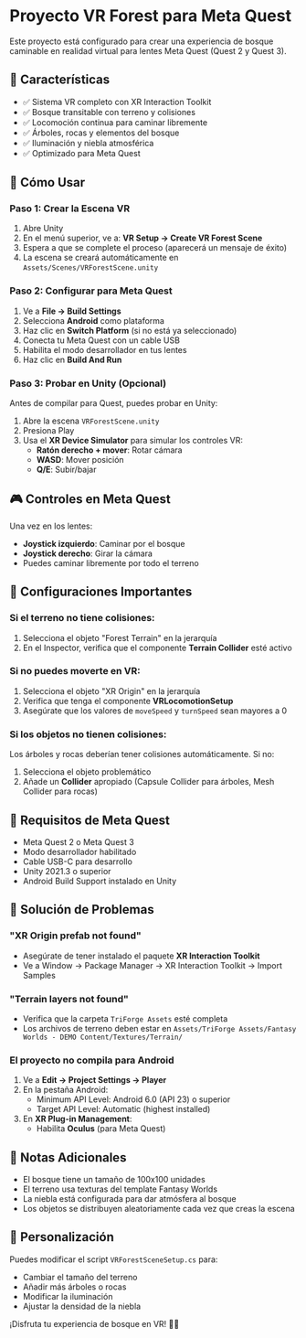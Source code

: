 # Proyecto VR Forest para Meta Quest

Este proyecto está configurado para crear una experiencia de bosque caminable en realidad virtual para lentes Meta Quest (Quest 2 y Quest 3).

## 🎯 Características

- ✅ Sistema VR completo con XR Interaction Toolkit
- ✅ Bosque transitable con terreno y colisiones
- ✅ Locomoción continua para caminar libremente
- ✅ Árboles, rocas y elementos del bosque
- ✅ Iluminación y niebla atmosférica
- ✅ Optimizado para Meta Quest

## 🚀 Cómo Usar

### Paso 1: Crear la Escena VR

1. Abre Unity
2. En el menú superior, ve a: **VR Setup → Create VR Forest Scene**
3. Espera a que se complete el proceso (aparecerá un mensaje de éxito)
4. La escena se creará automáticamente en `Assets/Scenes/VRForestScene.unity`

### Paso 2: Configurar para Meta Quest

1. Ve a **File → Build Settings**
2. Selecciona **Android** como plataforma
3. Haz clic en **Switch Platform** (si no está ya seleccionado)
4. Conecta tu Meta Quest con un cable USB
5. Habilita el modo desarrollador en tus lentes
6. Haz clic en **Build And Run**

### Paso 3: Probar en Unity (Opcional)

Antes de compilar para Quest, puedes probar en Unity:

1. Abre la escena `VRForestScene.unity`
2. Presiona Play
3. Usa el **XR Device Simulator** para simular los controles VR:
   - **Ratón derecho + mover**: Rotar cámara
   - **WASD**: Mover posición
   - **Q/E**: Subir/bajar

## 🎮 Controles en Meta Quest

Una vez en los lentes:

- **Joystick izquierdo**: Caminar por el bosque
- **Joystick derecho**: Girar la cámara
- Puedes caminar libremente por todo el terreno

## 🔧 Configuraciones Importantes

### Si el terreno no tiene colisiones:

1. Selecciona el objeto "Forest Terrain" en la jerarquía
2. En el Inspector, verifica que el componente **Terrain Collider** esté activo

### Si no puedes moverte en VR:

1. Selecciona el objeto "XR Origin" en la jerarquía
2. Verifica que tenga el componente **VRLocomotionSetup**
3. Asegúrate que los valores de `moveSpeed` y `turnSpeed` sean mayores a 0

### Si los objetos no tienen colisiones:

Los árboles y rocas deberían tener colisiones automáticamente. Si no:
1. Selecciona el objeto problemático
2. Añade un **Collider** apropiado (Capsule Collider para árboles, Mesh Collider para rocas)

## 📱 Requisitos de Meta Quest

- Meta Quest 2 o Meta Quest 3
- Modo desarrollador habilitado
- Cable USB-C para desarrollo
- Unity 2021.3 o superior
- Android Build Support instalado en Unity

## 🐛 Solución de Problemas

### "XR Origin prefab not found"
- Asegúrate de tener instalado el paquete **XR Interaction Toolkit**
- Ve a Window → Package Manager → XR Interaction Toolkit → Import Samples

### "Terrain layers not found"
- Verifica que la carpeta `TriForge Assets` esté completa
- Los archivos de terreno deben estar en `Assets/TriForge Assets/Fantasy Worlds - DEMO Content/Textures/Terrain/`

### El proyecto no compila para Android
1. Ve a **Edit → Project Settings → Player**
2. En la pestaña Android:
   - Minimum API Level: Android 6.0 (API 23) o superior
   - Target API Level: Automatic (highest installed)
3. En **XR Plug-in Management**:
   - Habilita **Oculus** (para Meta Quest)

## 📝 Notas Adicionales

- El bosque tiene un tamaño de 100x100 unidades
- El terreno usa texturas del template Fantasy Worlds
- La niebla está configurada para dar atmósfera al bosque
- Los objetos se distribuyen aleatoriamente cada vez que creas la escena

## 🎨 Personalización

Puedes modificar el script `VRForestSceneSetup.cs` para:
- Cambiar el tamaño del terreno
- Añadir más árboles o rocas
- Modificar la iluminación
- Ajustar la densidad de la niebla

¡Disfruta tu experiencia de bosque en VR! 🌲🥽
